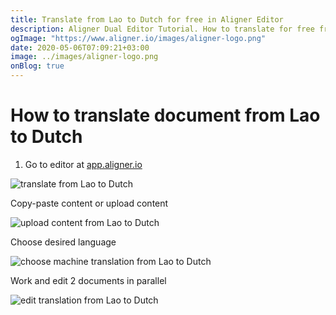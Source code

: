 ```yaml
---
title: Translate from Lao to Dutch for free in Aligner Editor
description: Aligner Dual Editor Tutorial. How to translate for free from Lao to Dutch. Aligner is multilingual document management platform. 
ogImage: "https://www.aligner.io/images/aligner-logo.png"
date: 2020-05-06T07:09:21+03:00
image: ../images/aligner-logo.png
onBlog: true
---
```


# How to translate document from Lao to Dutch

1. Go to editor at [app.aligner.io](https://app.aligner.io "Aligner App web page")

![translate from Lao to Dutch](../aligner-blank-editor.png "translate from Lao to Dutch")

Copy-paste content or upload content

![upload content from Lao to Dutch](../aligner-uploaded-document.png "upload content from Lao to Dutch")

Choose desired language

![choose machine translation from Lao to Dutch](../aligner-language-dropdown.png "choose machine translation from Lao to Dutch")

Work and edit 2 documents in parallel

![edit translation from Lao to Dutch](../aligner-double-sitded-editor.png "edit translation from Lao to Dutch")

